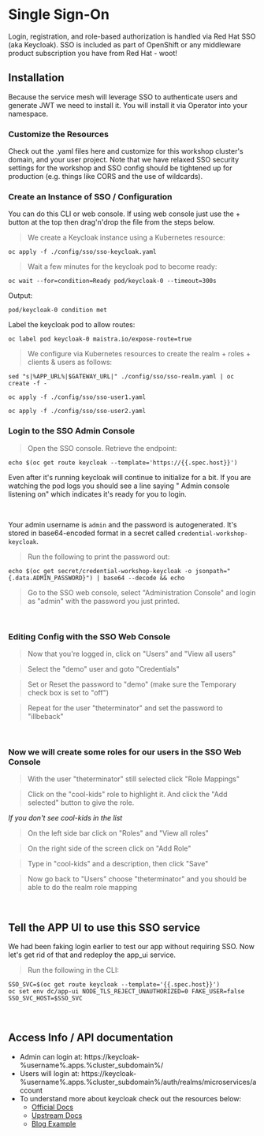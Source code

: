 # Single Sign-On
Login, registration, and role-based authorization is handled via Red Hat SSO (aka Keycloak).
SSO is included as part of OpenShift or any middleware product subscription you have from Red Hat - woot!

## Installation
Because the service mesh will leverage SSO to authenticate users and generate JWT we need to install it. You will install it via Operator into your namespace.

### Customize the Resources
Check out the .yaml files here and customize for this workshop cluster's domain, and your user project. Note that we have relaxed SSO security settings for the workshop and SSO config should be tightened up for production (e.g. things like CORS and the use of wildcards).

### Create an Instance of SSO / Configuration
You can do this CLI or web console. If using web console just use the + button at the top then drag'n'drop the file from the steps below.

<blockquote>
<i class="fa fa-terminal"></i> We create a Keycloak instance using a Kubernetes resource:
</blockquote>

```execute
oc apply -f ./config/sso/sso-keycloak.yaml
```

<blockquote>
<i class="fa fa-terminal"></i> Wait a few minutes for the keycloak pod to become ready:
</blockquote>

```execute
oc wait --for=condition=Ready pod/keycloak-0 --timeout=300s
```

Output:
```
pod/keycloak-0 condition met
```

Label the keycloak pod to allow routes:

```execute
oc label pod keycloak-0 maistra.io/expose-route=true
```

<blockquote>
<i class="fa fa-terminal"></i> We configure via Kubernetes resources to create the realm + roles + clients & users as follows:
</blockquote>

```execute
sed "s|%APP_URL%|$GATEWAY_URL|" ./config/sso/sso-realm.yaml | oc create -f -
```

```execute
oc apply -f ./config/sso/sso-user1.yaml
```

```execute
oc apply -f ./config/sso/sso-user2.yaml
```

### Login to the SSO Admin Console
<blockquote>
<i class="fa fa-terminal"></i>
Open the SSO console.  Retrieve the endpoint:
</blockquote>

```execute
echo $(oc get route keycloak --template='https://{{.spec.host}}')
```

<p>
<i class="fa fa-info-circle"></i>
Even after it's running keycloak will continue to initialize for a bit. If you are watching the pod logs you should see a line saying " Admin console listening on" which indicates it's ready for you to login.
</p>
<br>

Your admin username is `admin` and the password is autogenerated. It's stored in base64-encoded format in a secret called `credential-workshop-keycloak`.

<blockquote>
<i class="fa fa-terminal"></i>
Run the following to print the password out:
</blockquote>

```execute
echo $(oc get secret/credential-workshop-keycloak -o jsonpath="{.data.ADMIN_PASSWORD}") | base64 --decode && echo
```

<blockquote>
<i class="fa fa-desktop"></i> Go to the SSO web console, select "Administration Console" and login as "admin" with the password you just printed.
</blockquote>

<br>

### Editing Config with the SSO Web Console
<blockquote>
<i class="fa fa-desktop"></i> Now that you're logged in, click on "Users" and "View all users"
</blockquote>

<blockquote>
<i class="fa fa-desktop"></i> Select the "demo" user and goto "Credentials"
</blockquote>

<blockquote>
<i class="fa fa-desktop"></i> Set or Reset the password to "demo" (make sure the Temporary check box is set to "off")
</blockquote>

<blockquote>
<i class="fa fa-desktop"></i> Repeat for the user "theterminator" and set the password to "illbeback"
</blockquote>

<br>

### Now we will create some roles for our users in the SSO Web Console


<blockquote>
<i class="fa fa-desktop"></i> With the user "theterminator" still selected click "Role Mappings"
</blockquote>

<blockquote>
<i class="fa fa-desktop"></i> Click on the "cool-kids" role to highlight it. And click the "Add selected" button to give the role.
</blockquote>


*If you don't see cool-kids in the list*

<blockquote>
<i class="fa fa-desktop"></i> On the left side bar click on "Roles" and "View all roles"
</blockquote>

<blockquote>
<i class="fa fa-desktop"></i> On the right side of the screen click on "Add Role"
</blockquote>

<blockquote>
<i class="fa fa-desktop"></i> Type in "cool-kids" and a description, then click "Save"
</blockquote>

<blockquote>
<i class="fa fa-desktop"></i> Now go back to "Users" choose "theterminator" and you should be able to do the realm role mapping
</blockquote>


<br>

## Tell the APP UI to use this SSO service
We had been faking login earlier to test our app without requiring SSO. Now let's get rid of that and redeploy the app_ui service.

<blockquote>
<i class="fa fa-terminal"></i>
Run the following in the CLI:
</blockquote>

```execute
SSO_SVC=$(oc get route keycloak --template='{{.spec.host}}')
oc set env dc/app-ui NODE_TLS_REJECT_UNAUTHORIZED=0 FAKE_USER=false SSO_SVC_HOST=$SSO_SVC
```

<br/>

## Access Info / API documentation
- Admin can login at: https://keycloak-%username%.apps.%cluster_subdomain%/
- Users will login at: https://keycloak-%username%.apps.%cluster_subdomain%/auth/realms/microservices/account
- To understand more about keycloak check out the resources below:
  - [Official Docs][1]
  - [Upstream Docs][2]
  - [Blog Example][3]

<br/>

[1]: https://access.redhat.com/documentation/en-us/red_hat_single_sign-on/7.3/html-single/red_hat_single_sign-on_for_openshift/
[2]: https://www.keycloak.org/documentation.html
[3]: https://developers.redhat.com/blog/2020/01/29/api-login-and-jwt-token-generation-using-keycloak/
